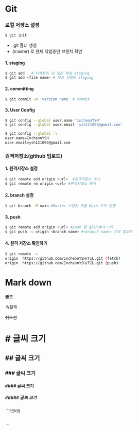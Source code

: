 # Git



### 로컬 저장소 설정

```bash
$ git init
```

 * .git 폴더 생성
 * (master) 로 현재 작업중인 브랜치 확인

#### 1. staging

```bash
$ git add . # 디렉토리 내 모든 파일 staging
$ git add <file name> # 특정 파일만 staging
```



#### 2. committing

```bash
$ git commit -m 'version name' # commit
```



#### 3. User Config

```bash
$ git config --global user.name 'IncheonYSH'
$ git config --global user.email 'ysh121095@gmail.com'

$ git config --global -l
user.name=IncheonYSH
user.email=ysh121095@gmail.com
```



### 원격저장소(github 업로드)



#### 1. 원격저장소 설정

```bash
$ git remote add origin <url>  #원격저장소 추가
$ git remote rm origin <url> #원격저장소 제거
```



#### 2. branch 설정

````bash
$ git branch -M main #Master 브랜치 이름 Main 으로 변경
````



#### 3. push

```bash
$ git remote add origin <url> #push 할 github의 url
$ git push -u origin <branch name> #<branch name> 으로 업로드
```



#### 4. 원격 저장소 확인하기

```bash
$ git remote -v
origin  https://github.com/IncheonYSH/TIL.git (fetch)
origin  https://github.com/IncheonYSH/TIL.git (push)
```







# Mark down

**볼드**

*이탤릭*

~~취소선~~

# # 글씨 크기

## ## 글씨 크기

### ### 글씨 크기

#### #### 글씨 크기

##### ##### 글씨 크기

###### ```(언어)
###### ```
